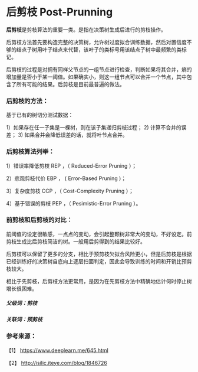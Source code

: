 # 后剪枝 Post-Prunning 

**后剪枝**是剪枝算法的重要一类。是指在决策树生成后进行的剪枝操作。    


后剪枝方法首先要构造完整的决策树，允许树过度拟合训练数据，然后对置信度不够的结点子树用叶子结点来代替，该叶子的类标号用该结点子树中最频繁的类标记。

后剪枝的过程是对拥有同样父节点的一组节点进行检查，判断如果将其合并，熵的增加量是否小于某一阈值。如果确实小，则这一组节点可以合并一个节点，其中包含了所有可能的结果。后剪枝是目前最普遍的做法。

### 后剪枝的方法：

基于已有的树切分测试数据： 

1）如果存在任一子集是一棵树，则在该子集递归剪枝过程； 
2) 计算不合并的误差；
3) 如果合并会降低误差的话，就将叶节点合并。

### 后剪枝算法列举：

1）错误率降低剪枝 REP ，（ Reduced-Error Pruning ）；

2）悲观剪枝代价 EBP ， ( Error-Based Pruning )； 

3）复杂度剪枝 CCP ，（ Cost-Complexity Pruning ）；  

4）基于错误的剪枝 PEP ，（ Pesimistic-Error Pruning ）。



### 前剪枝和后剪枝的对比：

前阈值的设定很敏感，一点点的变动，会引起整颗树非常大的变动，不好设定。前剪枝生成比后剪枝简洁的树。一般用后剪得到的结果比较好。

后剪枝可以保留了更多的分支，相比于预剪枝欠拟合风险更小，但是后剪枝是根据已经训练好的决策树自底向上逐层扫面判定，因此会导致训练的时间和开销比预剪枝较大。

相比于先剪枝，后剪枝方法更常用，是因为在先剪枝方法中精确地估计何时停止树增长很困难。

##### 父级词：剪枝  
##### 关联词：预剪枝

### 参考来源：

【1】  https://www.deeplearn.me/645.html

【2】  http://isilic.iteye.com/blog/1846726

